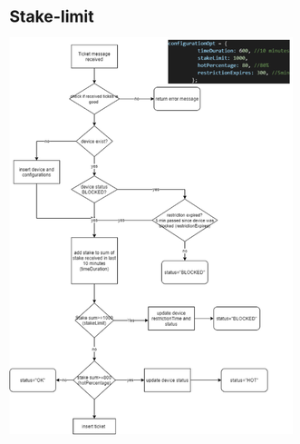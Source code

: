 # Stake-limit




<img  src="https://github.com/bilalhodzic/Stake-limit/blob/main/diagram%20flow-sendTicket.png" width=500 height=700>
